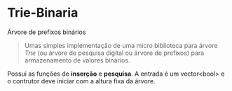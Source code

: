 # Trie-Binaria
Árvore de prefixos binários

> Umas simples implementação de uma micro biblioteca para árvore *Trie* (ou árvore de pesquisa digital ou árvore de prefixos) para armazenamento de valores binários.

Possui as funções de **inserção** e **pesquisa**. A entrada é um vector\<bool> e o contrutor deve iniciar com a altura fixa da árvore.
